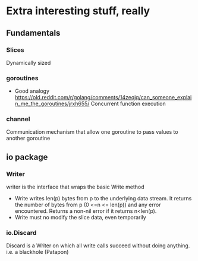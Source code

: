 # Extra interesting stuff, really

## Fundamentals

### Slices
Dynamically sized

### goroutines
- Good analogy https://old.reddit.com/r/golang/comments/14zeqjq/can_someone_explain_me_the_goroutines/jrxh655/
Concurrent function execution

### channel
Communication mechanism that allow one goroutine to pass values to another goroutine

## io package

### Writer
writer is the interface that wraps the basic Write method
- Write writes len(p) bytes from p to the underlying data stream. It returns the number of bytes from p (0 <=n <= len(p)) and any error encountered. Returns a non-nil error if it returns n<len(p).
- Write must no modify the slice data, even temporarily

### io.Discard
Discard is a Writer on which all write calls succeed without doing anything.
i.e. a blackhole (Patapon)

